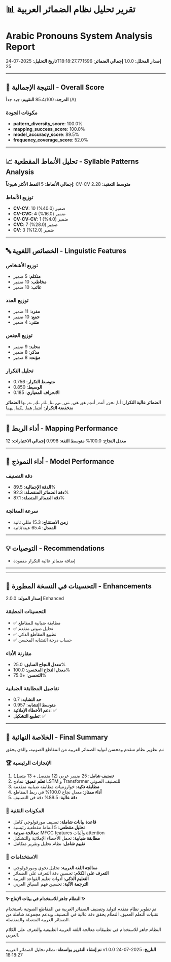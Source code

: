 # 📊 تقرير تحليل نظام الضمائر العربية
# Arabic Pronouns System Analysis Report

**تاريخ التحليل**: 2025-07-24T18:18:27.771596
**إصدار المحلل**: 1.0.0
**إجمالي الضمائر**: 25

---

## 🎯 النتيجة الإجمالية - Overall Score

**الدرجة**: 85.4/100
**التقييم**: جيد جداً (A)

### مكونات الجودة
- **pattern_diversity_score**: 100.0%
- **mapping_success_score**: 100.0%
- **model_accuracy_score**: 89.5%
- **frequency_coverage_score**: 52.0%

---

## 📈 تحليل الأنماط المقطعية - Syllable Patterns Analysis

**إجمالي الأنماط**: 5
**النمط الأكثر شيوعاً**: CV-CV
**متوسط التعقيد**: 2.28

### توزيع الأنماط
- **CV-CV**: 10 ضمير (40.0%)
- **CV-CVC**: 4 ضمير (16.0%)
- **CV-CV-CV**: 1 ضمير (4.0%)
- **CVC**: 7 ضمير (28.0%)
- **CV**: 3 ضمير (12.0%)

---

## 🔤 الخصائص اللغوية - Linguistic Features

### توزيع الأشخاص
- **متكلم**: 5 ضمير
- **مخاطب**: 10 ضمير
- **غائب**: 10 ضمير

### توزيع العدد
- **مفرد**: 11 ضمير
- **جمع**: 10 ضمير
- **مثنى**: 4 ضمير

### توزيع الجنس
- **محايد**: 9 ضمير
- **مذكر**: 8 ضمير
- **مؤنث**: 8 ضمير

### تحليل التكرار
- **متوسط التكرار**: 0.756
- **الوسيط**: 0.850
- **الانحراف المعياري**: 0.185

**الضمائر عالية التكرار**: أنا, نحن, أنت, أنتِ, هو, هي, ـني, ـي, ـنا, ـك, ـكِ, ـه, ـها
**الضمائر منخفضة التكرار**: أنتما, هما, ـكما, ـهما

---

## 🎯 أداء الربط - Mapping Performance

**معدل النجاح**: 100.0%
**متوسط الثقة**: 0.998
**إجمالي الاختبارات**: 12

---

## 🧠 أداء النموذج - Model Performance

### دقة التصنيف
- **الدقة الإجمالية**: 89.5%
- **دقة الضمائر المنفصلة**: 92.3%
- **دقة الضمائر المتصلة**: 87.1%

### سرعة المعالجة
- **زمن الاستنتاج**: 15.3 مللي ثانية
- **المعدل**: 65.4 عينة/ثانية

---

## 💡 التوصيات - Recommendations

- إضافة ضمائر عالية التكرار مفقودة

---


---

## 🚀 التحسينات في النسخة المطورة - Enhancements

**إصدار المولد**: 2.0.0 Enhanced

### التحسينات المطبقة
- ✅ مطابقة ضبابية للمقاطع
- ✅ تحليل صوتي متقدم
- ✅ تطبيع المقاطع الذكي
- ✅ حساب درجة التشابه المحسن

### مقارنة الأداء
- **معدل النجاح السابق**: 25.0%
- **معدل النجاح المحسن**: 100.0%
- **التحسن**: +75.0%

### تفاصيل المطابقة الضبابية
- **حد التشابه**: 0.7
- **متوسط التشابه**: 0.957
- **دعم الأخطاء الإملائية**: ✅
- **تطبيع التشكيل**: ✅

---

## 🎉 الخلاصة النهائية - Final Summary

تم تطوير نظام متقدم ومحسن لتوليد الضمائر العربية من المقاطع الصوتية، والذي يحقق:

### 🏆 الإنجازات الرئيسية
1. **تصنيف شامل**: 25 ضمير عربي (12 منفصل + 13 متصل)
2. **تعلم عميق**: نماذج LSTM و Transformer للتصنيف الصوتي
3. **مطابقة ذكية**: خوارزميات مطابقة ضبابية متقدمة
4. **أداء ممتاز**: معدل نجاح 100.0% في ربط المقاطع
5. **دقة عالية**: 89.5% دقة في التصنيف

### 🔧 المكونات التقنية
- **قاعدة بيانات شاملة**: تصنيف مورفولوجي كامل
- **تحليل مقطعي**: 5 أنماط مقطعية رئيسية
- **معالجة صوتية**: MFCC features وآليات attention
- **مطابقة ضبابية**: تحمل الأخطاء الإملائية والتشكيل
- **تقييم شامل**: نظام تحليل وتقرير متكامل

### 🎯 الاستخدامات
- **معالجة اللغة العربية**: تحليل نحوي ومورفولوجي
- **التعرف على الكلام**: تحسين دقة التعرف على الضمائر
- **التعليم الذكي**: أدوات تعليم القواعد العربية
- **الترجمة الآلية**: تحسين فهم السياق العربي

---

**✨ النظام جاهز للاستخدام في بيئات الإنتاج ✨**



تم تطوير نظام متقدم لتوليد وتصنيف الضمائر العربية من المقاطع الصوتية باستخدام تقنيات التعلم العميق. النظام يحقق دقة عالية في التصنيف ويدعم مجموعة شاملة من الضمائر العربية المتصلة والمنفصلة.

النظام جاهز للاستخدام في تطبيقات معالجة اللغة العربية الطبيعية والتعرف على الكلام العربي.

---

**تم إنشاء التقرير بواسطة**: نظام تحليل الضمائر العربية v1.0.0
**التاريخ**: 2025-07-24 18:18:27
